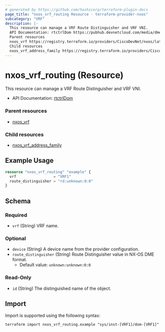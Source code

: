 ```yaml
---
# generated by https://github.com/hashicorp/terraform-plugin-docs
page_title: "nxos_vrf_routing Resource - terraform-provider-nxos"
subcategory: "VRF"
description: |-
  This resource can manage a VRF Route Distinguisher and VRF VNI.
  API Documentation: rtctrlDom https://pubhub.devnetcloud.com/media/dme-docs-10-2-2/docs/Routing%20and%20Forwarding/rtctrl:Dom/
  Parent resources
  nxos_vrf https://registry.terraform.io/providers/CiscoDevNet/nxos/latest/docs/resources/vrf
  Child resources
  nxos_vrf_address_family https://registry.terraform.io/providers/CiscoDevNet/nxos/latest/docs/resources/vrf_address_family
---
```


# nxos_vrf_routing (Resource)

This resource can manage a VRF Route Distinguisher and VRF VNI.

- API Documentation: [rtctrlDom](https://pubhub.devnetcloud.com/media/dme-docs-10-2-2/docs/Routing%20and%20Forwarding/rtctrl:Dom/)

### Parent resources

- [nxos_vrf](https://registry.terraform.io/providers/CiscoDevNet/nxos/latest/docs/resources/vrf)

### Child resources

- [nxos_vrf_address_family](https://registry.terraform.io/providers/CiscoDevNet/nxos/latest/docs/resources/vrf_address_family)

## Example Usage

```terraform
resource "nxos_vrf_routing" "example" {
  vrf                 = "VRF1"
  route_distinguisher = "rd:unknown:0:0"
}
```

<!-- schema generated by tfplugindocs -->
## Schema

### Required

- `vrf` (String) VRF name.

### Optional

- `device` (String) A device name from the provider configuration.
- `route_distinguisher` (String) Route Distinguisher value in NX-OS DME format.
  - Default value: `unknown:unknown:0:0`

### Read-Only

- `id` (String) The distinguished name of the object.

## Import

Import is supported using the following syntax:

```shell
terraform import nxos_vrf_routing.example "sys/inst-[VRF1]/dom-[VRF1]"
```
